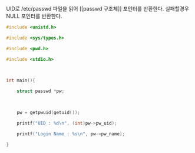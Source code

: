 UID로 /etc/passwd 파일을 읽어 [[passwd 구조체]] 포인터를 반환한다.
실패할경우 NULL 포인터를 반환한다.


~~~c
#include <unistd.h>

#include <sys/types.h>

#include <pwd.h>

#include <stdio.h>

  

int main(){

    struct passwd *pw;

  

    pw = getpwuid(getuid());

    printf("UID : %d\n", (int)pw->pw_uid);

    printf("Login Name : %s\n", pw->pw_name);

}
~~~